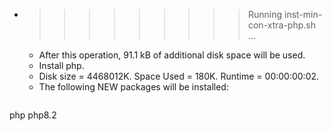 * >>>>>>>>> Running inst-min-con-xtra-php.sh ...
  * After this operation, 91.1 kB of additional disk space will be used.
  * Install php.
  * Disk size = 4468012K. Space Used = 180K. Runtime = 00:00:00:02.
  * The following NEW packages will be installed:
  ```bash
php php8.2
  ```
